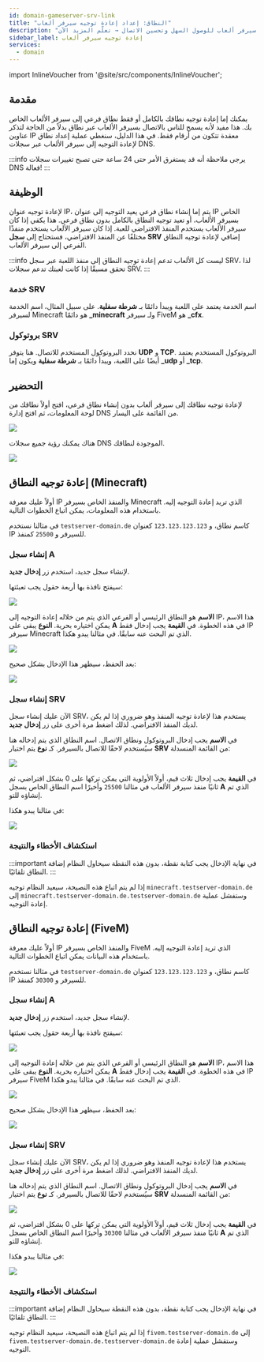 ```yaml
---
id: domain-gameserver-srv-link
title: "النطاق: إعداد إعادة توجيه سيرفر ألعاب"
description: "اكتشف كيف تعيد توجيه نطاقك أو نطاق فرعي إلى سيرفر ألعاب للوصول السهل وتحسين الاتصال → تعلّم المزيد الآن"
sidebar_label: إعادة توجيه سيرفر ألعاب
services:
  - domain
---
```


import InlineVoucher from '@site/src/components/InlineVoucher';

## مقدمة
يمكنك إما إعادة توجيه نطاقك بالكامل أو فقط نطاق فرعي إلى سيرفر الألعاب الخاص بك. هذا مفيد لأنه يسمح للناس بالاتصال بسيرفر الألعاب عبر نطاق بدلاً من الحاجة لتذكر عناوين IP معقدة تتكون من أرقام فقط. في هذا الدليل، سنغطي عملية إعداد نطاق لإعادة التوجيه إلى سيرفر الألعاب عبر سجلات DNS.

:::info
يرجى ملاحظة أنه قد يستغرق الأمر حتى 24 ساعة حتى تصبح تغييرات سجلات DNS فعالة!
:::

## الوظيفة

لإعادة توجيه عنوان IP، يتم إما إنشاء نطاق فرعي يعيد التوجيه إلى عنوان IP الخاص بسيرفر الألعاب، أو تعيد توجيه النطاق بالكامل بدون نطاق فرعي. هذا يكفي إذا كان سيرفر الألعاب يستخدم المنفذ الافتراضي للعبة. إذا كان سيرفر الألعاب يستخدم منفذًا مختلفًا عن المنفذ الافتراضي، فستحتاج إلى **سجل SRV** إضافي لإعادة توجيه النطاق الفرعي إلى سيرفر الألعاب.

:::info
ليست كل الألعاب تدعم إعادة توجيه النطاق إلى منفذ اللعبة عبر سجل SRV، لذا تحقق مسبقًا إذا كانت لعبتك تدعم سجلات SRV.
:::

### خدمة SRV

اسم الخدمة يعتمد على اللعبة ويبدأ دائمًا بـ **شرطة سفلية**. على سبيل المثال، اسم الخدمة لسيرفر Minecraft هو دائمًا **_minecraft** ولـ سيرفر FiveM هو **_cfx**.

### بروتوكول SRV

نحدد البروتوكول المستخدم للاتصال. هنا يتوفر **UDP** و **TCP**. البروتوكول المستخدم يعتمد أيضًا على اللعبة، ويبدأ دائمًا بـ **شرطة سفلية** ويكون إما **_udp** أو **_tcp**.

## التحضير

لإعادة توجيه نطاقك إلى سيرفر ألعاب بدون إنشاء نطاق فرعي، افتح أولاً نطاقك من لوحة المعلومات، ثم افتح إدارة DNS من القائمة على اليسار.

![](https://screensaver01.zap-hosting.com/index.php/s/X8q3jdigEdZrRaB/preview)

هناك يمكنك رؤية جميع سجلات DNS الموجودة لنطاقك.

![](https://screensaver01.zap-hosting.com/index.php/s/zRzCnwbqYxaeSiJ/preview)

## إعادة توجيه النطاق (Minecraft)

أولاً عليك معرفة IP والمنفذ الخاص بسيرفر Minecraft الذي تريد إعادة التوجيه إليه. باستخدام هذه المعلومات، يمكن اتباع الخطوات التالية.

في مثالنا نستخدم `testserver-domain.de` كاسم نطاق، و `123.123.123.123` كعنوان IP للسيرفر و `25500` كمنفذ.

### إنشاء سجل A

لإنشاء سجل جديد، استخدم زر **إدخال جديد**.

سيفتح نافذة بها أربعة حقول يجب تعبئتها:

![](https://screensaver01.zap-hosting.com/index.php/s/BYNiFMMwdwjEHwZ/preview)

**الاسم** هو النطاق الرئيسي أو الفرعي الذي يتم من خلاله إعادة التوجيه إلى IP، هذا الاسم يمكن اختياره بحرية. **النوع** يبقى على **A** في هذه الخطوة. في **القيمة** يجب إدخال فقط IP سيرفر Minecraft الذي تم البحث عنه سابقًا. في مثالنا يبدو هكذا.

![](https://screensaver01.zap-hosting.com/index.php/s/aRYpxgrySQqzton/preview)

بعد الحفظ، سيظهر هذا الإدخال بشكل صحيح:

![](https://screensaver01.zap-hosting.com/index.php/s/eFLm8oqbo4cLtn8/preview)

### إنشاء سجل SRV

الآن عليك إنشاء سجل SRV، يستخدم هذا لإعادة توجيه المنفذ وهو ضروري إذا لم يكن لديك المنفذ الافتراضي.
لذلك اضغط مرة أخرى على زر **إدخال جديد**.

في **الاسم** يجب إدخال البروتوكول ونطاق الاتصال. اسم النطاق الذي يتم إدخاله هنا سيُستخدم لاحقًا للاتصال بالسيرفر. كـ **نوع** يتم اختيار **SRV** من القائمة المنسدلة:

![](https://screensaver01.zap-hosting.com/index.php/s/pH9F5kZins8wHn4/preview)

في **القيمة** يجب إدخال ثلاث قيم، أولاً الأولوية التي يمكن تركها على 0 بشكل افتراضي، ثم ثانيًا منفذ سيرفر الألعاب في مثالنا `25500` وأخيرًا اسم النطاق الخاص بسجل **A** الذي تم إنشاؤه للتو.

في مثالنا يبدو هكذا:

![](https://screensaver01.zap-hosting.com/index.php/s/Gf8kkc5srHEbC2N/preview)

### استكشاف الأخطاء والنتيجة

:::important
في نهاية الإدخال يجب كتابة نقطة، بدون هذه النقطة سيحاول النظام إضافة النطاق تلقائيًا.
:::

إذا لم يتم اتباع هذه النصيحة، سيعيد النظام توجيه `minecraft.testserver-domain.de` إلى `minecraft.testserver-domain.de.testserver-domain.de` وستفشل عملية إعادة التوجيه.

## إعادة توجيه النطاق (FiveM)
أولاً عليك معرفة IP والمنفذ الخاص بسيرفر FiveM الذي تريد إعادة التوجيه إليه. باستخدام هذه البيانات يمكن اتباع الخطوات التالية.

في مثالنا نستخدم `testserver-domain.de` كاسم نطاق، و `123.123.123.123` كعنوان IP للسيرفر و `30300` كمنفذ.

### إنشاء سجل A
لإنشاء سجل جديد، استخدم زر **إدخال جديد**.

سيفتح نافذة بها أربعة حقول يجب تعبئتها:

![](https://screensaver01.zap-hosting.com/index.php/s/FigmCXEc3eJYz78/preview)

**الاسم** هو النطاق الرئيسي أو الفرعي الذي يتم من خلاله إعادة التوجيه إلى IP، هذا الاسم يمكن اختياره بحرية. **النوع** يبقى على **A** في هذه الخطوة. في **القيمة** يجب إدخال فقط IP سيرفر FiveM الذي تم البحث عنه سابقًا. في مثالنا يبدو هكذا.

![](https://screensaver01.zap-hosting.com/index.php/s/7dBKaJ4xomTiS9C/preview)

بعد الحفظ، سيظهر هذا الإدخال بشكل صحيح:

![](https://screensaver01.zap-hosting.com/index.php/s/5DppfyXsADTT85t/preview)

### إنشاء سجل SRV
الآن عليك إنشاء سجل SRV، يستخدم هذا لإعادة توجيه المنفذ وهو ضروري إذا لم يكن لديك المنفذ الافتراضي.
لذلك اضغط مرة أخرى على زر **إدخال جديد**.

في **الاسم** يجب إدخال البروتوكول ونطاق الاتصال. اسم النطاق الذي يتم إدخاله هنا سيُستخدم لاحقًا للاتصال بالسيرفر. كـ **نوع** يتم اختيار **SRV** من القائمة المنسدلة:

![](https://screensaver01.zap-hosting.com/index.php/s/Yab6ksJNJFTLAeB/preview)

في **القيمة** يجب إدخال ثلاث قيم، أولاً الأولوية التي يمكن تركها على 0 بشكل افتراضي، ثم ثانيًا منفذ سيرفر الألعاب في مثالنا `30300` وأخيرًا اسم النطاق الخاص بسجل **A** الذي تم إنشاؤه للتو.

في مثالنا يبدو هكذا:

![](https://screensaver01.zap-hosting.com/index.php/s/te4LJ3yKRpTSi5W/preview)

### استكشاف الأخطاء والنتيجة

:::important
في نهاية الإدخال يجب كتابة نقطة، بدون هذه النقطة سيحاول النظام إضافة النطاق تلقائيًا.
:::

إذا لم يتم اتباع هذه النصيحة، سيعيد النظام توجيه `fivem.testserver-domain.de` إلى `fivem.testserver-domain.de.testserver-domain.de` وستفشل عملية إعادة التوجيه.

<InlineVoucher />